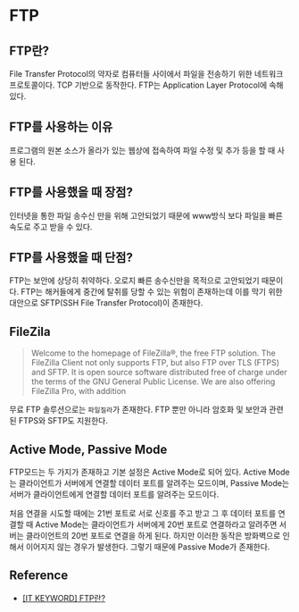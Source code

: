 # FTP

## FTP란?

File Transfer Protocol의 약자로 컴퓨터들 사이에서 파일을 전송하기 위한 네트워크 프로토콜이다. 
TCP 기반으로 동작한다. FTP는 Application Layer Protocol에 속해있다. 

## FTP를 사용하는 이유
프로그램의 원본 소스가 올라가 있는 웹상에 접속하여 파일 수정 및 추가 등을 할 때 사용 된다.

## FTP를 사용했을 때 장점?
인터넷을 통한 파일 송수신 만을 위해 고안되었기 때문에 www방식 보다 파일을 빠른 속도로 주고 받을 수 있다.

## FTP를 사용했을 때 단점?
FTP는 보안에 상당히 취약하다. 오로지 빠른 송수신만을 목적으로 고안되었기 때문이다. FTP는 해커들에게 중간에 탈취를 당할 수 있는 위험이 존재하는데
이를 막기 위한 대안으로 SFTP(SSH File Transfer Protocol)이 존재한다.


## FileZila 
> Welcome to the homepage of FileZilla®, the free FTP solution. The FileZilla Client not only supports FTP, but also FTP over TLS (FTPS) and SFTP. It is open source software distributed free of charge under the terms of the GNU General Public License.
We are also offering FileZilla Pro, with addition

무료 FTP 솔루션으로는 `파일질라`가 존재한다. FTP 뿐만 아니라 암호화 및 보안과 관련된 FTPS와 SFTP도 지원한다.


## Active Mode, Passive Mode
FTP모드는 두 가지가 존재하고 기본 설정은 Active Mode로 되어 있다.
Active Mode는 클라이언트가 서버에게 연결할 데이터 포트를 알려주는 모드이며,
Passive Mode는  서버가 클라이언트에게 연결할 데이터 포트를 알려주는 모드이다.

처음 연결을 시도할 때에는 21번 포트로 서로 신호를 주고 받고 그 후 데이터 포트를 연결할 때 Active Mode는 클라이언트가 서버에게 20번 포트로 연결하라고
알려주면 서버는 클라이언트의 20번 포트로 연결을 하게 된다. 하지만 이러한 동작은 방화벽으로 인해서 이어지지 않는 경우가 발생한다.
그렇기 때문에 Passive Mode가 존재한다.



## Reference
* [[IT KEYWORD] FTP란?](https://www.easymedia.net/Culture/EasyStory/index.asp?no=172&mode=view&IDX=1170&p=1)